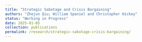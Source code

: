 ```yaml
---
title: "Strategic Sabotage and Crisis Bargaining"
authors: "Zhejun Qiu; William Spaniel and Christopher Hickey"
status: "Working in Progress"
date: 2025-01-05
collection: publications
permalink: /research/strategic-sabotage-crisis-bargaining/
---
```

